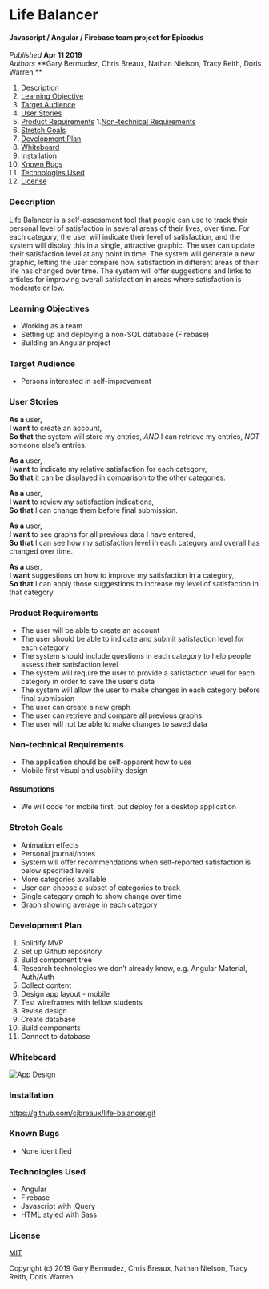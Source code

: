 # Life Balancer

#### Javascript / Angular / Firebase team project for Epicodus

_Published_ **Apr 11 2019**<br>
_Authors_ **Gary Bermudez, Chris Breaux, Nathan Nielson, Tracy Reith, Doris Warren **

1. [Description](#description)
1. [Learning Objective](#learning-objective)
1. [Target Audience](#target-audience)
1. [User Stories](#user-stories)
1. [Product Requirements](#product-requirements)
1.[Non-technical Requirements](#non-technical-requirements)
1. [Stretch Goals](#stretch-goals)
1. [Development Plan](#development-plan)
1. [Whiteboard](#whiteboard)
1. [Installation](#installation)
1. [Known Bugs](#known-bugs)
1. [Technologies Used](#technologies-used)
1. [License](#license)

### Description
Life Balancer is a self-assessment tool that people can use to track their personal level of satisfaction in several areas of their lives, over time. For each category, the user will indicate their level of satisfaction, and the system will display this in a single, attractive graphic. The user can update their satisfaction level at any point in time. The system will generate a new graphic, letting the user compare how satisfaction in different areas of their life has changed over time. The system will offer suggestions and links to articles for improving overall satisfaction in areas where satisfaction is moderate or low.

### Learning Objectives
* Working as a team
* Setting up and deploying a non-SQL database (Firebase)
* Building an Angular project

### Target Audience
* Persons interested in self-improvement

### User Stories
**As a** user,<br>
**I want** to create an account,<br>
**So that** the system will store my entries,
_AND_ I can retrieve my entries,
_NOT_ someone else’s entries.


**As a** user,<br>
**I want** to indicate my relative satisfaction for each category,<br>
**So that** it can be displayed in comparison to the other categories.

**As a** user,<br>
**I want** to review my satisfaction indications,<br>
**So that** I can change them before final submission.

**As a** user,<br>
**I want** to see graphs for all previous data I have entered,<br>
**So that** I can see how my satisfaction level in each category and overall has changed over time.

**As a** user,<br>
**I want** suggestions on how to improve my satisfaction in a category,<br>
**So that** I can apply those suggestions to increase my level of satisfaction in that category.

### Product Requirements
* The user will be able to create an account
* The user should be able to indicate and submit satisfaction level for each category
* The system should include questions in each category to help people assess their satisfaction level
* The system will require the user to provide a satisfaction level for each category in order to save the user’s data
* The system will allow the user to make changes in each category before final submission
* The user can create a new graph
* The user can retrieve and compare all previous graphs
* The user will not be able to make changes to saved data


### Non-technical Requirements
* The application should be self-apparent how to use
* Mobile first visual and usability design


#### Assumptions
* We will code for mobile first, but deploy for a desktop application

### Stretch Goals
* Animation effects
* Personal journal/notes
* System will offer recommendations when self-reported satisfaction is below specified levels
* More categories available
* User can choose a subset of categories to track
* Single category graph to show change over time
* Graph showing average in each category

### Development Plan
1. Solidify MVP
1. Set up Github repository
1. Build component tree
1. Research technologies we don’t already know, e.g. Angular Material, Auth/Auth
1. Collect content
1. Design app layout - mobile
1. Test wireframes with fellow students
1. Revise design
1. Create database
1. Build components
1. Connect to database

### Whiteboard
![App Design](./img/app-plan-whiteboard.png?raw=true "App Plan Whiteboardt")

### Installation
https://github.com/cjbreaux/life-balancer.git

### Known Bugs
* None identified

### Technologies Used
* Angular
* Firebase
* Javascript with jQuery
* HTML styled with Sass

### License
[MIT](./LICENSE.txt)

Copyright (c) 2019 Gary Bermudez, Chris Breaux, Nathan Nielson, Tracy Reith, Doris Warren
